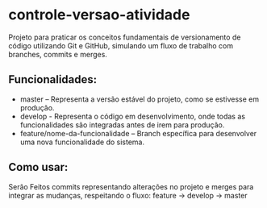# controle-versao-atividade
Projeto para praticar os conceitos fundamentais de versionamento de código utilizando Git e GitHub, simulando um fluxo de trabalho com branches, commits e merges.
## Funcionalidades:
- master – Representa a versão estável do projeto, como se estivesse em produção.
- develop - Representa o código em desenvolvimento, onde todas as funcionalidades são integradas antes de irem para produção.
- feature/nome-da-funcionalidade – Branch específica para desenvolver uma nova funcionalidade do sistema.
## Como usar:
Serão Feitos commits representando alterações no projeto e merges para integrar as
mudanças, respeitando o fluxo: feature → develop → master
